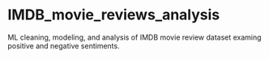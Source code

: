# IMDB_movie_reviews_analysis
ML cleaning, modeling, and analysis of IMDB movie review dataset examing positive and negative sentiments.

